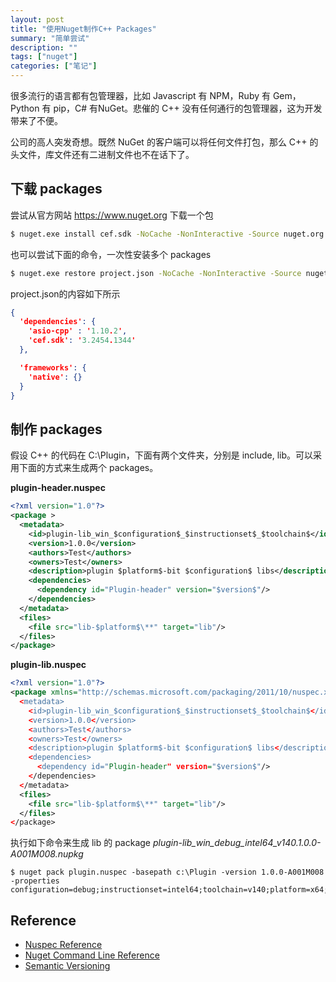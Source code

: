 ```yaml
---
layout: post
title: "使用Nuget制作C++ Packages"
summary: "简单尝试"
description: ""
tags: ["nuget"]
categories: ["笔记"]
---
```

很多流行的语言都有包管理器，比如 Javascript 有 NPM，Ruby 有 Gem，Python 有 pip，C# 有NuGet。悲催的 C++ 没有任何通行的包管理器，这为开发带来了不便。

公司的高人突发奇想。既然 NuGet 的客户端可以将任何文件打包，那么 C++ 的头文件，库文件还有二进制文件也不在话下了。

## 下载 packages
尝试从官方网站 https://www.nuget.org 下载一个包

```bash
$ nuget.exe install cef.sdk -NoCache -NonInteractive -Source nuget.org
```
也可以尝试下面的命令，一次性安装多个 packages

```bash
$ nuget.exe restore project.json -NoCache -NonInteractive -Source nuget.org -OutputDirectory .
```

project.json的内容如下所示

```json
{
  'dependencies': {
    'asio-cpp' : '1.10.2', 
    'cef.sdk': '3.2454.1344'
  }, 

  'frameworks': {
    'native': {}
  }
}
```

## 制作 packages
假设 C++ 的代码在 C:\Plugin，下面有两个文件夹，分别是 include, lib。可以采用下面的方式来生成两个 packages。

**plugin-header.nuspec**

```xml
<?xml version="1.0"?>
<package >
  <metadata>
    <id>plugin-lib_win_$configuration$_$instructionset$_$toolchain$</id>
    <version>1.0.0</version>
    <authors>Test</authors>
    <owners>Test</owners>
    <description>plugin $platform$-bit $configuration$ libs</description>
    <dependencies>
      <dependency id="Plugin-header" version="$version$"/>
    </dependencies>
  </metadata>
  <files>
    <file src="lib-$platform$\**" target="lib"/>
  </files>
</package>
```

**plugin-lib.nuspec**

```xml
<?xml version="1.0"?>
<package xmlns="http://schemas.microsoft.com/packaging/2011/10/nuspec.xsd>
  <metadata>
    <id>plugin-lib_win_$configuration$_$instructionset$_$toolchain$</id>
    <version>1.0.0</version>
    <authors>Test</authors>
    <owners>Test</owners>
    <description>plugin $platform$-bit $configuration$ libs</description>
    <dependencies>
      <dependency id="Plugin-header" version="$version$"/>
    </dependencies>
  </metadata>
  <files>
    <file src="lib-$platform$\**" target="lib"/>
  </files>
</package>
```

执行如下命令来生成 lib 的 package *plugin-lib_win_debug_intel64_v140.1.0.0-A001M008.nupkg*

```batch
$ nuget pack plugin.nuspec -basepath c:\Plugin -version 1.0.0-A001M008 -properties configuration=debug;instructionset=intel64;toolchain=v140;platform=x64;bit=64
```

## Reference
- [Nuspec Reference](https://docs.nuget.org/create/nuspec-reference)
- [Nuget Command Line Reference](https://docs.nuget.org/consume/command-line-reference)
- [Semantic Versioning](http://semver.org/)
